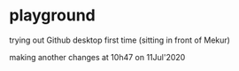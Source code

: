 # playground
 trying out Github desktop first time (sitting in front of Mekur)

making another changes at 10h47 on 11Jul'2020
